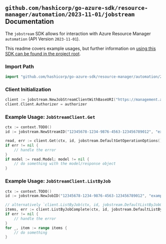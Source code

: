
## `github.com/hashicorp/go-azure-sdk/resource-manager/automation/2023-11-01/jobstream` Documentation

The `jobstream` SDK allows for interaction with Azure Resource Manager `automation` (API Version `2023-11-01`).

This readme covers example usages, but further information on [using this SDK can be found in the project root](https://github.com/hashicorp/go-azure-sdk/tree/main/docs).

### Import Path

```go
import "github.com/hashicorp/go-azure-sdk/resource-manager/automation/2023-11-01/jobstream"
```


### Client Initialization

```go
client := jobstream.NewJobStreamClientWithBaseURI("https://management.azure.com")
client.Client.Authorizer = authorizer
```


### Example Usage: `JobStreamClient.Get`

```go
ctx := context.TODO()
id := jobstream.NewStreamID("12345678-1234-9876-4563-123456789012", "example-resource-group", "automationAccountValue", "jobValue", "jobStreamIdValue")

read, err := client.Get(ctx, id, jobstream.DefaultGetOperationOptions())
if err != nil {
	// handle the error
}
if model := read.Model; model != nil {
	// do something with the model/response object
}
```


### Example Usage: `JobStreamClient.ListByJob`

```go
ctx := context.TODO()
id := jobstream.NewJobID("12345678-1234-9876-4563-123456789012", "example-resource-group", "automationAccountValue", "jobValue")

// alternatively `client.ListByJob(ctx, id, jobstream.DefaultListByJobOperationOptions())` can be used to do batched pagination
items, err := client.ListByJobComplete(ctx, id, jobstream.DefaultListByJobOperationOptions())
if err != nil {
	// handle the error
}
for _, item := range items {
	// do something
}
```
